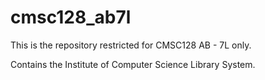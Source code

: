 cmsc128_ab7l
============

This is the repository restricted for CMSC128 AB - 7L only.

Contains the Institute of Computer Science Library System.
